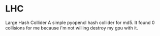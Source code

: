 # LHC
 Large Hash Collider
 A simple pyopencl hash collider for md5. It found 0 collisions for me because i'm not willing destroy my gpu with it.
